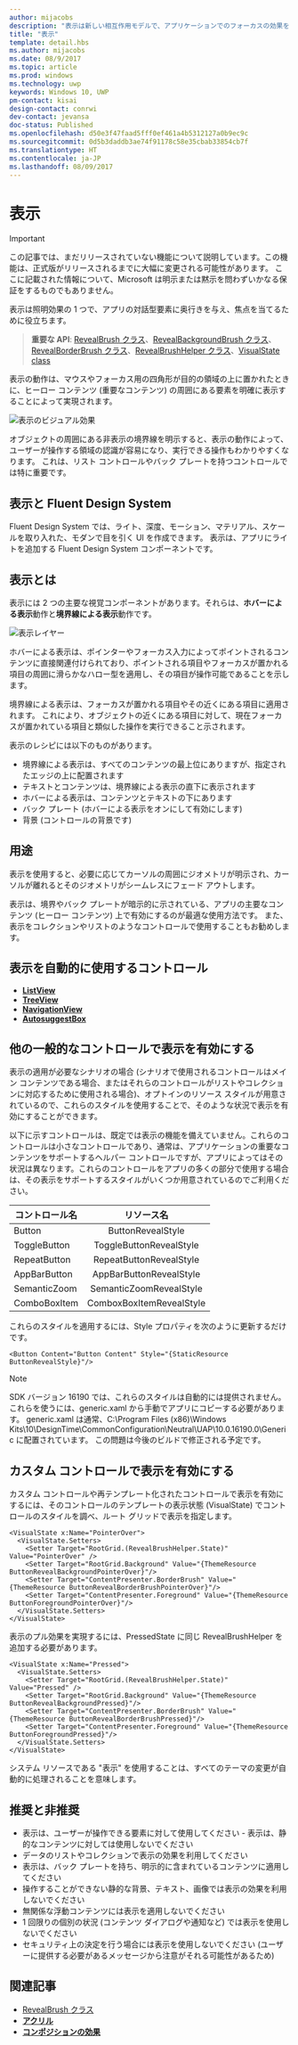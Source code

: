 ```yaml
---
author: mijacobs
description: "表示は新しい相互作用モデルで、アプリケーションでのフォーカスの効果を高め、魅力的なアプリケーションを作成する際に役立ちます。"
title: "表示"
template: detail.hbs
ms.author: mijacobs
ms.date: 08/9/2017
ms.topic: article
ms.prod: windows
ms.technology: uwp
keywords: Windows 10, UWP
pm-contact: kisai
design-contact: conrwi
dev-contact: jevansa
doc-status: Published
ms.openlocfilehash: d50e3f47faad5fff0ef461a4b5312127a0b9ec9c
ms.sourcegitcommit: 0d5b3daddb3ae74f91178c58e35cbab33854cb7f
ms.translationtype: HT
ms.contentlocale: ja-JP
ms.lasthandoff: 08/09/2017
---
```

# <a name="reveal"></a>表示

> [!IMPORTANT]
> この記事では、まだリリースされていない機能について説明しています。この機能は、正式版がリリースされるまでに大幅に変更される可能性があります。 ここに記載された情報について、Microsoft は明示または黙示を問わずいかなる保証をするものでもありません。

表示は照明効果の 1 つで、アプリの対話型要素に奥行きを与え、焦点を当てるために役立ちます。

> **重要な API**: [RevealBrush クラス](https://docs.microsoft.com/uwp/api/windows.ui.xaml.media.revealbrush)、[RevealBackgroundBrush クラス](https://docs.microsoft.com/uwp/api/windows.ui.xaml.media.revealbackgroundbrush)、[RevealBorderBrush クラス](https://docs.microsoft.com/uwp/api/windows.ui.xaml.media.revealborderbrush)、[RevealBrushHelper クラス](https://docs.microsoft.com/uwp/api/windows.ui.xaml.media.revealbrushhelper)、[VisualState class](https://docs.microsoft.com/en-us/uwp/api/Windows.UI.Xaml.VisualState)

表示の動作は、マウスやフォーカス用の四角形が目的の領域の上に置かれたときに、ヒーロー コンテンツ (重要なコンテンツ) の周囲にある要素を明確に表示することによって実現されます。

![表示のビジュアル効果](images/Nav_Reveal_Animation.gif)

オブジェクトの周囲にある非表示の境界線を明示すると、表示の動作によって、ユーザーが操作する領域の認識が容易になり、実行できる操作もわかりやすくなります。 これは、リスト コントロールやバック プレートを持つコントロールでは特に重要です。

## <a name="reveal-and-the-fluent-design-system"></a>表示と Fluent Design System

 Fluent Design System では、ライト、深度、モーション、マテリアル、スケールを取り入れた、モダンで目を引く UI を作成できます。 表示は、アプリにライトを追加する Fluent Design System コンポーネントです。 

## <a name="what-is-reveal"></a>表示とは

表示には 2 つの主要な視覚コンポーネントがあります。それらは、**ホバーによる表示**動作と**境界線による表示**動作です。

![表示レイヤー](images/RevealLayers.png)

ホバーによる表示は、ポインターやフォーカス入力によってポイントされるコンテンツに直接関連付けられており、ポイントされる項目やフォーカスが置かれる項目の周囲に滑らかなハロー型を適用し、その項目が操作可能であることを示します。

境界線による表示は、フォーカスが置かれる項目やその近くにある項目に適用されます。 これにより、オブジェクトの近くにある項目に対して、現在フォーカスが置かれている項目と類似した操作を実行できること示されます。

表示のレシピには以下のものがあります。

- 境界線による表示は、すべてのコンテンツの最上位にありますが、指定されたエッジの上に配置されます
- テキストとコンテンツは、境界線による表示の直下に表示されます
- ホバーによる表示は、コンテンツとテキストの下にあります
- バック プレート (ホバーによる表示をオンにして有効にします)
- 背景 (コントロールの背景です)

<!--
<div class=”microsoft-internal-note”>
To create your own Reveal lighting effect for static comps or prototype purposes, see the full [uni design guidance](http://uni/DesignDepot.FrontEnd/#/ProductNav/3020/1/dv/?t=Resources%7CToolkit%7CReveal&f=Neon) for this effect in illustrator.
</div>
-->

## <a name="how-to-use-it"></a>用途

表示を使用すると、必要に応じてカーソルの周囲にジオメトリが明示され、カーソルが離れるとそのジオメトリがシームレスにフェード アウトします。

表示は、境界やバック プレートが暗示的に示されている、アプリの主要なコンテンツ (ヒーロー コンテンツ) 上で有効にするのが最適な使用方法です。 また、表示をコレクションやリストのようなコントロールで使用することもお勧めします。

## <a name="controls-that-automatically-use-reveal"></a>表示を自動的に使用するコントロール

- [**ListView**](../controls-and-patterns/lists.md)
- [**TreeView**](../controls-and-patterns/tree-view.md)
- [**NavigationView**](../controls-and-patterns/navigationview.md)
- [**AutosuggestBox**](../controls-and-patterns/auto-suggest-box.md)

## <a name="enabling-reveal-on-other-common-controls"></a>他の一般的なコントロールで表示を有効にする

表示の適用が必要なシナリオの場合 (シナリオで使用されるコントロールはメイン コンテンツである場合、またはそれらのコントロールがリストやコレクションに対応するために使用される場合)、オプトインのリソース スタイルが用意されているので、これらのスタイルを使用することで、そのような状況で表示を有効にすることができます。

以下に示すコントロールは、既定では表示の機能を備えていません。これらのコントロールは小さなコントロールであり、通常は、アプリケーションの重要なコンテンツをサポートするヘルパー コントロールですが、アプリによってはその状況は異なります。これらのコントロールをアプリの多くの部分で使用する場合は、その表示をサポートするスタイルがいくつか用意されているのでご利用ください。

| コントロール名   | リソース名 |
|----------|:-------------:|
| Button |  ButtonRevealStyle |
| ToggleButton | ToggleButtonRevealStyle |
| RepeatButton | RepeatButtonRevealStyle |
| AppBarButton | AppBarButtonRevealStyle |
| SemanticZoom | SemanticZoomRevealStyle |
| ComboBoxItem | ComboxBoxItemRevealStyle |

これらのスタイルを適用するには、Style プロパティを次のように更新するだけです。

```XAML
<Button Content="Button Content" Style="{StaticResource ButtonRevealStyle}"/>
```

> [!NOTE]
> SDK バージョン 16190 では、これらのスタイルは自動的には提供されません。 これらを使うには、generic.xaml から手動でアプリにコピーする必要があります。 generic.xaml は通常、C:\Program Files (x86)\Windows Kits\10\DesignTime\CommonConfiguration\Neutral\UAP\10.0.16190.0\Generic に配置されています。 この問題は今後のビルドで修正される予定です。 

## <a name="enabling-reveal-on-custom-controls"></a>カスタム コントロールで表示を有効にする

カスタム コントロールや再テンプレート化されたコントロールで表示を有効にするには、そのコントロールのテンプレートの表示状態 (VisualState) でコントロールのスタイルを調べ、ルート グリッドで表示を指定します。

```xaml
<VisualState x:Name="PointerOver">
  <VisualState.Setters>
    <Setter Target="RootGrid.(RevealBrushHelper.State)" Value="PointerOver" />
    <Setter Target="RootGrid.Background" Value="{ThemeResource ButtonRevealBackgroundPointerOver}"/>
    <Setter Target="ContentPresenter.BorderBrush" Value="{ThemeResource ButtonRevealBorderBrushPointerOver}"/>
    <Setter Target="ContentPresenter.Foreground" Value="{ThemeResource ButtonForegroundPointerOver}"/>
  </VisualState.Setters>
</VisualState>
```

表示のプル効果を実現するには、PressedState に同じ RevealBrushHelper を追加する必要があります。

```xaml
<VisualState x:Name="Pressed">
  <VisualState.Setters>
    <Setter Target="RootGrid.(RevealBrushHelper.State)" Value="Pressed" />
    <Setter Target="RootGrid.Background" Value="{ThemeResource ButtonRevealBackgroundPressed}"/>
    <Setter Target="ContentPresenter.BorderBrush" Value="{ThemeResource ButtonRevealBorderBrushPressed}"/>
    <Setter Target="ContentPresenter.Foreground" Value="{ThemeResource ButtonForegroundPressed}"/>
  </VisualState.Setters>
</VisualState>
```


システム リソースである "表示" を使用することは、すべてのテーマの変更が自動的に処理されることを意味します。

## <a name="dos-and-donts"></a>推奨と非推奨
- 表示は、ユーザーが操作できる要素に対して使用してください - 表示は、静的なコンテンツに対しては使用しないでください
- データのリストやコレクションで表示の効果を利用してください
- 表示は、バック プレートを持ち、明示的に含まれているコンテンツに適用してください
- 操作することができない静的な背景、テキスト、画像では表示の効果を利用しないでください
- 無関係な浮動コンテンツには表示を適用しないでください
- 1 回限りの個別の状況 (コンテンツ ダイアログや通知など) では表示を使用しないでください
- セキュリティ上の決定を行う場合には表示を使用しないでください (ユーザーに提供する必要があるメッセージから注意がそれる可能性があるため)

## <a name="related-articles"></a>関連記事

- [RevealBrush クラス](https://docs.microsoft.com/uwp/api/windows.ui.xaml.media.revealbrush)
- [**アクリル**](acrylic.md)
- [**コンポジションの効果**](https://msdn.microsoft.com/windows/uwp/graphics/composition-effects)
